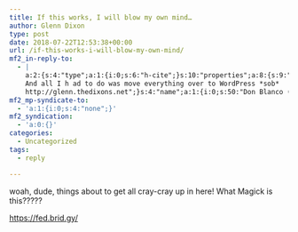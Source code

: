 ```yaml
---
title: If this works, I will blow my own mind…
author: Glenn Dixon
type: post
date: 2018-07-22T12:53:38+00:00
url: /if-this-works-i-will-blow-my-own-mind/
mf2_in-reply-to:
  - |
    a:2:{s:4:"type";a:1:{i:0;s:6:"h-cite";}s:10:"properties";a:8:{s:9:"published";a:1:{i:0;s:25:"2018-07-21T23:28:35+00:00";}s:7:"updated";a:1:{i:0;s:25:"2018-07-21T23:28:35+00:00";}s:7:"summary";a:1:{i:0;s:213:"holy crap, I think I may have actually become a full-fledged #IndieWeb member! Webmentions, replies, etc. It's working.
    And all I h ad to do was move everything over to WordPress *sob*
    http://glenn.thedixons.net";}s:4:"name";a:1:{i:0;s:50:"Don Blanco (Mr. White) (@donblanco@octodon.social)";}s:3:"url";a:1:{i:0;s:52:"https://octodon.social/@donblanco/100415289095894053";}s:11:"publication";a:1:{i:0;s:7:"Octodon";}s:8:"featured";a:1:{i:0;s:88:"https://assets.octodon.social/accounts/avatars/000/116/563/original/ce107dcae132dc29.jpg";}s:6:"author";a:3:{s:4:"name";s:22:"Don Blanco (Mr. White)";s:3:"url";s:33:"https://octodon.social/@donblanco";s:5:"photo";s:88:"https://assets.octodon.social/accounts/avatars/000/116/563/original/ce107dcae132dc29.jpg";}}}
mf2_mp-syndicate-to:
  - 'a:1:{i:0;s:4:"none";}'
mf2_syndication:
  - 'a:0:{}'
categories:
  - Uncategorized
tags:
  - reply

---
```

woah, dude, things about to get all cray-cray up in here! What Magick is this?????

https://fed.brid.gy/